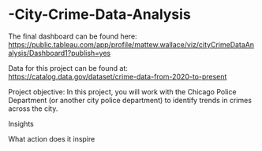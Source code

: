 # -City-Crime-Data-Analysis

The final dashboard can be found here: https://public.tableau.com/app/profile/mattew.wallace/viz/cityCrimeDataAnalysis/Dashboard1?publish=yes

Data for this project can be found at: https://catalog.data.gov/dataset/crime-data-from-2020-to-present

Project objective: In this project, you will work with the Chicago Police Department (or another city police department) to identify trends in crimes across the city.  


Insights

 
 What action does it inspire

